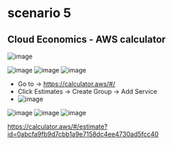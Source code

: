 # scenario 5
## Cloud Economics - AWS calculator

<img alt="image" src="https://github.com/Brindha-m/AWS_Games/assets/72887609/d94f724d-8add-410c-9cb6-87f44fa59fbe">

![image](https://github.com/Brindha-m/AWS_Games/assets/72887609/7edd8fcd-556a-4272-aa00-7dfa81ebd3ee)
<img alt="image" src="https://github.com/Brindha-m/AWS_Games/assets/72887609/2ce8377d-fbe6-4e85-a0b1-7bd627487c6c">
<img alt="image" src="https://github.com/Brindha-m/AWS_Games/assets/72887609/60151289-fb0b-4682-848f-ad2deead7549">

- Go to -> https://calculator.aws/#/
- Click Estimates -> Create Group -> Add Service
- <img alt="image" src="https://github.com/Brindha-m/AWS_Games/assets/72887609/5cb4ea1f-b435-4663-a8fe-26463f5517bc">
<img  alt="image" src="https://github.com/Brindha-m/AWS_Games/assets/72887609/469891f6-52bc-4b0a-a456-f960127ac415">




<img alt="image" src="https://github.com/Brindha-m/AWS_Games/assets/72887609/a9b43c6a-1dbe-4977-902a-2b54ad14fabb">

<img alt="image" src="https://github.com/Brindha-m/AWS_Games/assets/72887609/5319cb58-e35f-412f-9a54-4cc659066b50">


https://calculator.aws/#/estimate?id=0abcfa9fb9d7cbb1a9e7158dc4ee4730ad5fcc40
